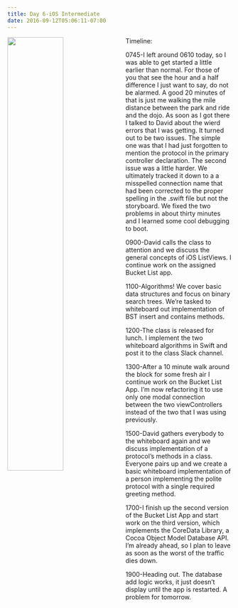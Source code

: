 ```yaml
---
title: Day 6-iOS Intermediate
date: 2016-09-12T05:06:11-07:00
---
```

<img style="float: left; margin:0 1em 1em 0; width: 50%" src="/img/blog/day6.jpg"/>

Timeline:

0745-I left around 0610 today, so I was able to get started a little earlier than normal.  For those of you that see the hour and a half difference I just want to say, do not be alarmed.  A good 20 minutes of that is just me walking the mile distance between the park and ride and the dojo.  As soon as I got there I talked to David about the wierd errors that I was getting.  It turned out to be two issues.  The simple one was that I had just forgotten to mention the protocol in the primary controller declaration.  The second issue was a little harder.  We ultimately tracked it down to a a misspelled connection name that had been corrected to the proper spelling in the .swift file but not the storyboard.   We fixed the two problems in about thirty minutes and I learned some cool debugging to boot.

0900-David calls the class to attention and we discuss the general concepts of iOS ListViews.  I continue work on the assigned Bucket List app.

1100-Algorithms!  We cover basic data structures and focus on binary search trees.  We’re tasked to whiteboard out implementation of BST insert and contains methods. 

1200-The class is released for lunch.  I implement the two whiteboard algorithms in Swift and post it to the class Slack channel.

1300-After a 10 minute walk around the block for some fresh air I continue work on the Bucket List App.  I’m now refactoring it to use only one modal connection between the two viewControllers instead of the two that I was using previously.  

1500-David gathers everybody to the whiteboard again and we discuss implementation of a protocol’s methods in a class.  Everyone pairs up and we create a basic whiteboard implementation of a person implementing the polite protocol with a single required greeting method.

1700-I finish up the second version of the Bucket List App and start work on the third version, which implements the CoreData Library, a Cocoa Object Model Database API.  I’m already ahead, so I plan to leave as soon as the worst of the traffic dies down.

1900-Heading out.  The database add logic works, it just doesn’t display until the app is restarted.  A problem for tomorrow.
